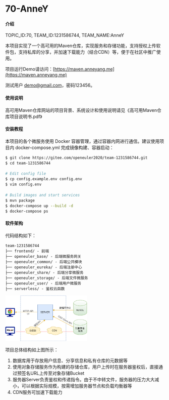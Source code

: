 # 70-AnneY

#### 介绍
TOPIC_ID:70, TEAM_ID:1231586744, TEAM_NAME:AnneY

本项目实现了一个高可用的Maven仓库，实现服务和存储功能，支持授权上传软件包，支持私库的分享，并加速下载能力（结合CDN）等，便于在社区中推广使用。

项目运行Demo请访问：[https://maven.anneyang.me](https://maven.anneyang.me)

测试用户 [demo@gmail.com]()，密码123456。




#### 使用说明

高可用Maven仓库网站的项目背景、系统设计和使用说明请见《高可用Maven仓库项目说明书.pdf》



#### 安装教程

本项目的各个微服务使用 Docker 容器管理，通过容器内网进行通信。建议使用项目内 docker-compose.yml 完成镜像构建、容器启动：

```bash
$ git clone https://gitee.com/openeuler2020/team-1231586744.git
$ cd team-1231586744

# Edit config file
$ cp config.example.env config.env
$ vim config.env

# Build images and start services
$ mvn package
$ docker-compose up --build -d
$ docker-compose ps
```



#### 软件架构

代码结构如下：

```
team-1231586744
├── frontend/ - 前端
├── openeuler_base/ - 后端微服务网关
├── openeuler_common/ - 后端公共模块
├── openeuler_eureka/ - 后端注册中心
├── openeuler_share/ - 后端分享微服务
├── openeuler_storage/ - 后端文件微服务
├── openeuler_user/ - 后端用户微服务
├── serverless/ - 鉴权云函数
```


<img src="./structure.png" alt="structure" style="zoom:60%;" />

项目总体结构如上图所示：

1. 数据库用于存放用户信息、分享信息和私有仓库的元数据等
2. 使用对象存储服务作为构建的存储仓库，用户上传时在服务器鉴权后，直接通过预签名URL上传至对象存储Bucket 
3. 服务器Server负责鉴权和传递指令。由于不中转文件，服务器的压力大大减小，可以根据实际规模，按需增加服务器节点和负载均衡器等
4. CDN服务可加速下载能力